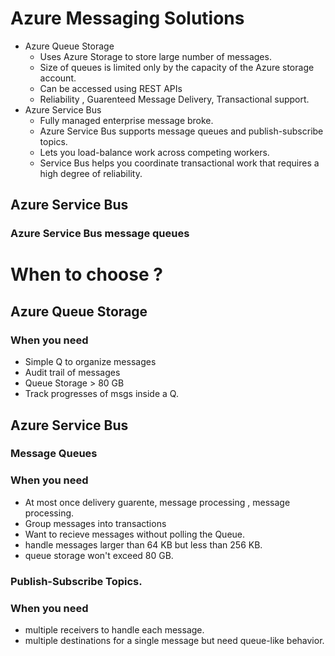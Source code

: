# Azure Messaging Solutions
- Azure Queue Storage
  - Uses Azure Storage to store large number of messages.
  - Size of queues is limited only by the capacity of the Azure storage account.
  - Can be accessed using REST APIs
  - Reliability , Guarenteed Message Delivery, Transactional support.
- Azure Service Bus
  - Fully managed enterprise message broke.
  - Azure Service Bus supports message queues and publish-subscribe topics.
  - Lets you load-balance work across competing workers.
  - Service Bus helps you coordinate transactional work that requires a high degree of reliability.
 
 
 ## Azure Service Bus
 ### Azure Service Bus message queues





# When to choose ?
## Azure Queue Storage
### When you need
- Simple Q to organize messages
- Audit trail of messages
- Queue Storage > 80 GB
- Track progresses of msgs inside a Q.
## Azure Service Bus
### Message Queues
### When you need
- At most once delivery guarente, message processing , message processing.
- Group messages into transactions
- Want to recieve messages without polling the Queue.
-  handle messages larger than 64 KB but less than 256 KB.
- queue storage won't exceed 80 GB.

### Publish-Subscribe Topics.
### When you need
- multiple receivers to handle each message.
- multiple destinations for a single message but need queue-like behavior.

  
  
